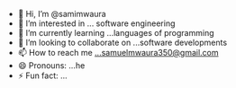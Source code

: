 - 👋 Hi, I’m @samimwaura
- 👀 I’m interested in ... software engineering 
- 🌱 I’m currently learning ...languages of programming 
- 💞️ I’m looking to collaborate on ...software developments
- 📫 How to reach me ...samuelmwaura350@gmail.com
- 😄 Pronouns: ...he
- ⚡ Fun fact: ...

<!---
samimwaura/samimwaura is a ✨ special ✨ repository because its `README.md` (this file) appears on your GitHub profile.
You can click the Preview link to take a look at your changes.
--->
